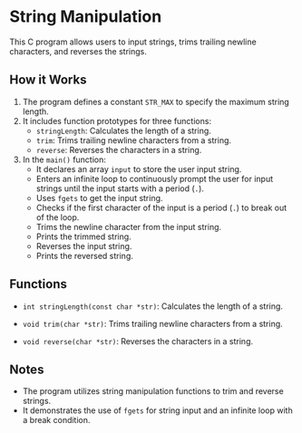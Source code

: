 # String Manipulation

This C program allows users to input strings, trims trailing newline characters, and reverses the strings.

## How it Works

1. The program defines a constant `STR_MAX` to specify the maximum string length.
2. It includes function prototypes for three functions:
    - `stringLength`: Calculates the length of a string.
    - `trim`: Trims trailing newline characters from a string.
    - `reverse`: Reverses the characters in a string.
3. In the `main()` function:
    - It declares an array `input` to store the user input string.
    - Enters an infinite loop to continuously prompt the user for input strings until the input starts with a period (`.`).
    - Uses `fgets` to get the input string.
    - Checks if the first character of the input is a period (`.`) to break out of the loop.
    - Trims the newline character from the input string.
    - Prints the trimmed string.
    - Reverses the input string.
    - Prints the reversed string.
      
## Functions

- `int stringLength(const char *str)`: Calculates the length of a string.
  
- `void trim(char *str)`: Trims trailing newline characters from a string.
  
- `void reverse(char *str)`: Reverses the characters in a string.

## Notes

- The program utilizes string manipulation functions to trim and reverse strings.
- It demonstrates the use of `fgets` for string input and an infinite loop with a break condition.

